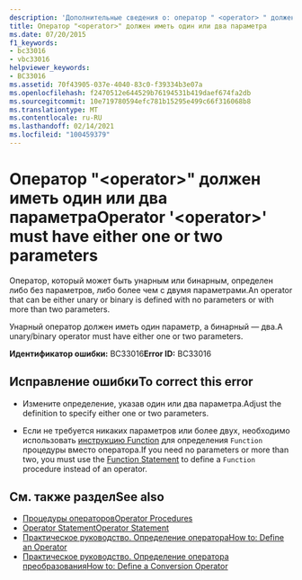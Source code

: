 ```yaml
---
description: 'Дополнительные сведения о: оператор " <operator> " должен иметь один или два параметра'
title: Оператор "<operator>" должен иметь один или два параметра
ms.date: 07/20/2015
f1_keywords:
- bc33016
- vbc33016
helpviewer_keywords:
- BC33016
ms.assetid: 70f43905-037e-4040-83c0-f39334b3e07a
ms.openlocfilehash: f2470512e644529b76194531b419daef674fa2db
ms.sourcegitcommit: 10e719780594efc781b15295e499c66f316068b8
ms.translationtype: MT
ms.contentlocale: ru-RU
ms.lasthandoff: 02/14/2021
ms.locfileid: "100459379"
---
```

# <a name="operator-operator-must-have-either-one-or-two-parameters"></a><span data-ttu-id="c3998-103">Оператор "\<operator>" должен иметь один или два параметра</span><span class="sxs-lookup"><span data-stu-id="c3998-103">Operator '\<operator>' must have either one or two parameters</span></span>

<span data-ttu-id="c3998-104">Оператор, который может быть унарным или бинарным, определен либо без параметров, либо более чем с двумя параметрами.</span><span class="sxs-lookup"><span data-stu-id="c3998-104">An operator that can be either unary or binary is defined with no parameters or with more than two parameters.</span></span>  
  
 <span data-ttu-id="c3998-105">Унарный оператор должен иметь один параметр, а бинарный — два.</span><span class="sxs-lookup"><span data-stu-id="c3998-105">A unary/binary operator must have either one or two parameters.</span></span>  
  
 <span data-ttu-id="c3998-106">**Идентификатор ошибки:** BC33016</span><span class="sxs-lookup"><span data-stu-id="c3998-106">**Error ID:** BC33016</span></span>  
  
## <a name="to-correct-this-error"></a><span data-ttu-id="c3998-107">Исправление ошибки</span><span class="sxs-lookup"><span data-stu-id="c3998-107">To correct this error</span></span>  
  
- <span data-ttu-id="c3998-108">Измените определение, указав один или два параметра.</span><span class="sxs-lookup"><span data-stu-id="c3998-108">Adjust the definition to specify either one or two parameters.</span></span>  
  
- <span data-ttu-id="c3998-109">Если не требуется никаких параметров или более двух, необходимо использовать [инструкцию Function](../language-reference/statements/function-statement.md) для определения `Function` процедуры вместо оператора.</span><span class="sxs-lookup"><span data-stu-id="c3998-109">If you need no parameters or more than two, you must use the [Function Statement](../language-reference/statements/function-statement.md) to define a `Function` procedure instead of an operator.</span></span>  
  
## <a name="see-also"></a><span data-ttu-id="c3998-110">См. также раздел</span><span class="sxs-lookup"><span data-stu-id="c3998-110">See also</span></span>

- [<span data-ttu-id="c3998-111">Процедуры операторов</span><span class="sxs-lookup"><span data-stu-id="c3998-111">Operator Procedures</span></span>](../programming-guide/language-features/procedures/operator-procedures.md)
- [<span data-ttu-id="c3998-112">Operator Statement</span><span class="sxs-lookup"><span data-stu-id="c3998-112">Operator Statement</span></span>](../language-reference/statements/operator-statement.md)
- [<span data-ttu-id="c3998-113">Практическое руководство. Определение оператора</span><span class="sxs-lookup"><span data-stu-id="c3998-113">How to: Define an Operator</span></span>](../programming-guide/language-features/procedures/how-to-define-an-operator.md)
- [<span data-ttu-id="c3998-114">Практическое руководство. Определение оператора преобразования</span><span class="sxs-lookup"><span data-stu-id="c3998-114">How to: Define a Conversion Operator</span></span>](../programming-guide/language-features/procedures/how-to-define-a-conversion-operator.md)
